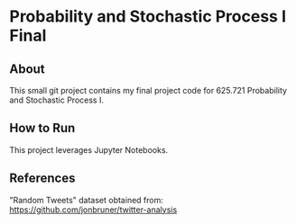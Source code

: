 # Probability and Stochastic Process I Final

## About
This small git project contains my final project code for 625.721 Probability and Stochastic Process I.

## How to Run
This project leverages Jupyter Notebooks.

## References
"Random Tweets" dataset obtained from: https://github.com/jonbruner/twitter-analysis
